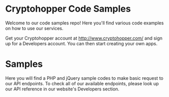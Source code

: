 # Cryptohopper Code Samples
Welcome to our code samples repo! Here you'll find various code examples on how to use our services.

Get your Cryptohopper account at http://www.cryptohopper.com/ and sign up for a Developers account. You can then start creating your own apps.

# Samples
Here you will find a PHP and jQuery sample codes to make basic request to our API endpoints. To check all of our available endpoints, please look up our API reference in our website's Developers section.
